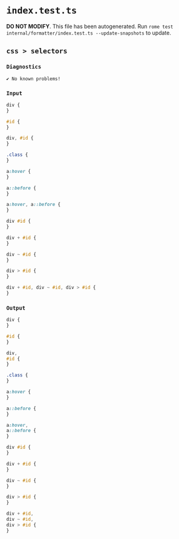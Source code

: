 # `index.test.ts`

**DO NOT MODIFY**. This file has been autogenerated. Run `rome test internal/formatter/index.test.ts --update-snapshots` to update.

## `css > selectors`

### `Diagnostics`

```
✔ No known problems!

```

### `Input`

```css
div {
}

#id {
}

div, #id {
}

.class {
}

a:hover {
}

a::before {
}

a:hover, a::before {
}

div #id {
}

div + #id {
}

div ~ #id {
}

div > #id {
}

div + #id, div ~ #id, div > #id {
}

```

### `Output`

```css
div {
}

#id {
}

div,
#id {
}

.class {
}

a:hover {
}

a::before {
}

a:hover,
a::before {
}

div #id {
}

div + #id {
}

div ~ #id {
}

div > #id {
}

div + #id,
div ~ #id,
div > #id {
}

```
